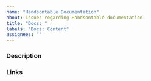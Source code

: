 ```yaml
---
name: "Handsontable Documentation"
about: Issues regarding Handsontable documentation.
title: "Docs: "
labels: "Docs: Content"
assignees: ""
---
```


### Description
<!--- [mandatory] Describe the need, add pictures and code snippets, if applies-->

### Links
<!--- [mandatory] Add a link (or links) to the page that should be improved or contains a mistake -->
